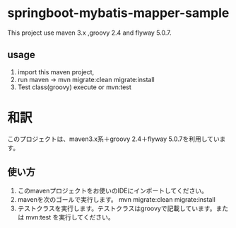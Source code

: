 # springboot-mybatis-mapper-sample

This project use maven 3.x ,groovy 2.4 and flyway 5.0.7. 

## usage

1. import this maven project,
2. run maven -> mvn migrate:clean migrate:install
3. Test class(groovy) execute or mvn:test

# 和訳

このプロジェクトは、maven3.x系＋groovy 2.4＋flyway 5.0.7を利用しています。

## 使い方

1. このmavenプロジェクトをお使いのIDEにインポートしてください。
2. mavenを次のゴールで実行します。 mvn migrate:clean migrate:install
3. テストクラスを実行します。テストクラスはgroovyで記載しています。または mvn:test を実行してください。
